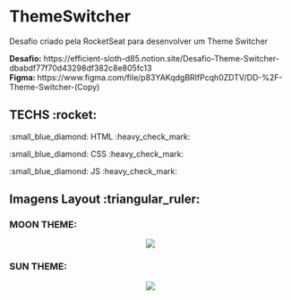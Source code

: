 # ThemeSwitcher

<p>Desafio criado pela RocketSeat para desenvolver um Theme Switcher</p>
<b>Desafio:</b> https://efficient-sloth-d85.notion.site/Desafio-Theme-Switcher-dbabdf77f70d43298df382c8e805fc13 <br>
<b>Figma: </b> https://www.figma.com/file/p83YAKqdgBRlfPcqh0ZDTV/DD-%2F-Theme-Switcher-(Copy)

<h2>TECHS  :rocket:</h2>
<p>:small_blue_diamond: HTML :heavy_check_mark:</p>
<p>:small_blue_diamond: CSS :heavy_check_mark:</p>
<p>:small_blue_diamond: JS :heavy_check_mark:</p>

<h2>Imagens Layout :triangular_ruler:</h2>

<h3> MOON THEME: </h3>
  <p align="center">
    <img src="https://user-images.githubusercontent.com/86384828/158475103-0c965b9f-cae0-4386-93ad-7c73829e447c.png"></p>
<h3> SUN THEME: </h3>
  <p align="center">
    <img src="https://user-images.githubusercontent.com/86384828/158475233-342b3c02-ad3d-44b1-b7da-945ee410ac85.png"></p>
